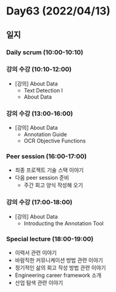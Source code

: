 # Day63 (2022/04/13)

## 일지

### Daily scrum (10:00-10:10)

### 강의 수강 (10:10-12:00)

  * [강의] About Data
    * Text Detection I
    * About Data

### 강의 수강 (13:00-16:00)

  * [강의] About Data
    * Annotation Guide
    * OCR Objective Functions

### Peer session (16:00-17:00)

  * 최종 프로젝트 기술 스택 이야기
  * 다음 peer session 준비
    * 주간 회고 양식 작성해 오기

### 강의 수강 (17:00-18:00)

  * [강의] About Data
    * Introducting the Annotation Tool

### Special lecture (18:00-19:00)

  * 이력서 관련 이야기
  * 바람직한 커뮤니케이션 방법 관련 이야기
  * 정기적인 삶의 회고 작성 방법 관련 이야기
  * Engineering career framework 소개
  * 산업 탐색 관련 이야기
